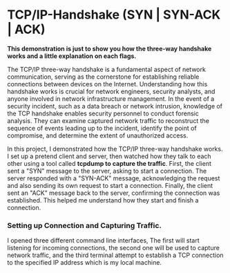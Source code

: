 # TCP/IP-Handshake (SYN | SYN-ACK | ACK)
**This demonstration is just to show you how the three-way handshake works and a little explanation on each flags.**

The TCP/IP three-way handshake is a fundamental aspect of network communication, serving as the cornerstone for establishing reliable connections between devices on the Internet. Understanding how this handshake works is crucial for network engineers, security analysts, and anyone involved in network infrastructure management. In the event of a security incident, such as a data breach or network intrusion, knowledge of the TCP handshake enables security personnel to conduct forensic analysis. They can examine captured network traffic to reconstruct the sequence of events leading up to the incident, identify the point of compromise, and determine the extent of unauthorized access.

In this project, I demonstrated how the TCP/IP three-way handshake works. I set up a pretend client and server, then watched how they talk to each other using a tool called **tcpdump to capture the traffic**. First, the client sent a "SYN" message to the server, asking to start a connection. The server responded with a "SYN-ACK" message, acknowledging the request and also sending its own request to start a connection. Finally, the client sent an "ACK" message back to the server, confirming the connection was established. This helped me understand how they start and finish a connection.

<h3>Setting up Connection and Capturing Traffic.</h3>
I opened three different command line interfaces, The first will start listening for incoming connections, the second one will be used to capture network traffic, and the third terminal attempt to establish a TCP connection to the specified IP address which is my local machine.




